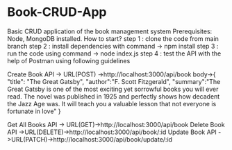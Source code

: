 # Book-CRUD-App

Basic CRUD application of the book management system
Prerequisites: Node, MongoDB installed.
How to start?
step 1 : clone the code from main branch
step 2 : install dependencies with command -> npm install
step 3 : run the code using command -> node index.js
step 4 : test the API with the help of Postman using following guidelines

Create Book API -> URL(POST) ->http://localhost:3000/api/book
                   body->{
                     "title": "The Great Gatsby",
    "author":"F. Scott Fitzgerald",
    "summary":"The Great Gatsby is one of the most exciting yet sorrowful books you will ever read. The novel was published in 1925 and perfectly shows how decadent the Jazz Age was. It will teach you a valuable lesson that not everyone is fortunate in love"
                   }

Get All Books API -> URL(GET)->http://localhost:3000/api/book
Delete Book API ->URL(DELETE)->http://localhost:3000/api/book/:id
Update Book API ->URL(PATCH)->http://localhost:3000/api/book/update/:id
                        